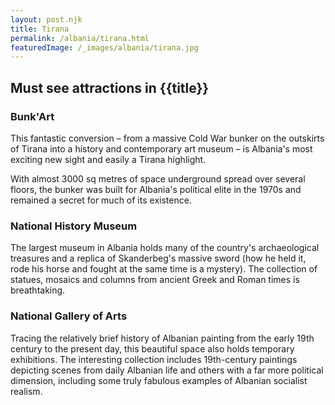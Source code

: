 ```yaml
---
layout: post.njk
title: Tirana
permalink: /albania/tirana.html
featuredImage: /_images/albania/tirana.jpg
---
```

## Must see attractions in {{title}}

### Bunk'Art
This fantastic conversion – from a massive Cold War bunker on the outskirts of Tirana into a history and contemporary art museum – is Albania's most exciting new sight and easily a Tirana highlight. 

With almost 3000 sq metres of space underground spread over several floors, the bunker was built for Albania's political elite in the 1970s and remained a secret for much of its existence.

### National History Museum
The largest museum in Albania holds many of the country's archaeological treasures and a replica of Skanderbeg's massive sword (how he held it, rode his horse and fought at the same time is a mystery). The collection of statues, mosaics and columns from ancient Greek and Roman times is breathtaking.

### National Gallery of Arts
Tracing the relatively brief history of Albanian painting from the early 19th century to the present day, this beautiful space also holds temporary exhibitions. The interesting collection includes 19th-century paintings depicting scenes from daily Albanian life and others with a far more political dimension, including some truly fabulous examples of Albanian socialist realism.